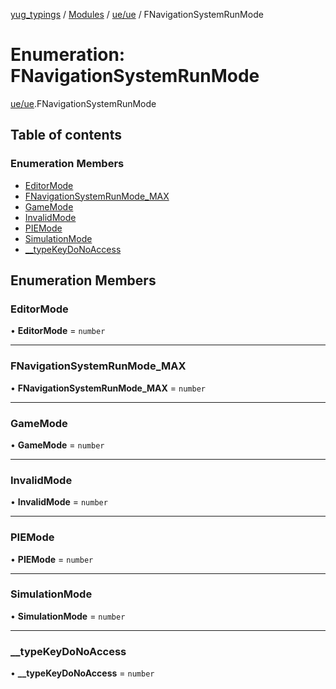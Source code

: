 [yug_typings](../README.md) / [Modules](../modules.md) / [ue/ue](../modules/ue_ue.md) / FNavigationSystemRunMode

# Enumeration: FNavigationSystemRunMode

[ue/ue](../modules/ue_ue.md).FNavigationSystemRunMode

## Table of contents

### Enumeration Members

- [EditorMode](ue_ue.FNavigationSystemRunMode.md#editormode)
- [FNavigationSystemRunMode\_MAX](ue_ue.FNavigationSystemRunMode.md#fnavigationsystemrunmode_max)
- [GameMode](ue_ue.FNavigationSystemRunMode.md#gamemode)
- [InvalidMode](ue_ue.FNavigationSystemRunMode.md#invalidmode)
- [PIEMode](ue_ue.FNavigationSystemRunMode.md#piemode)
- [SimulationMode](ue_ue.FNavigationSystemRunMode.md#simulationmode)
- [\_\_typeKeyDoNoAccess](ue_ue.FNavigationSystemRunMode.md#__typekeydonoaccess)

## Enumeration Members

### EditorMode

• **EditorMode** = `number`

___

### FNavigationSystemRunMode\_MAX

• **FNavigationSystemRunMode\_MAX** = `number`

___

### GameMode

• **GameMode** = `number`

___

### InvalidMode

• **InvalidMode** = `number`

___

### PIEMode

• **PIEMode** = `number`

___

### SimulationMode

• **SimulationMode** = `number`

___

### \_\_typeKeyDoNoAccess

• **\_\_typeKeyDoNoAccess** = `number`
